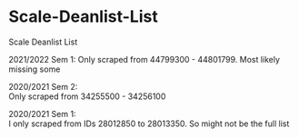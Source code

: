 # Scale-Deanlist-List
Scale Deanlist List

2021/2022 Sem 1:
Only scraped from 44799300 - 44801799. Most likely missing some

2020/2021 Sem 2:  
Only scraped from 34255500 - 34256100

2020/2021 Sem 1:  
I only scraped from IDs 28012850 to 28013350. So might not be the full list

